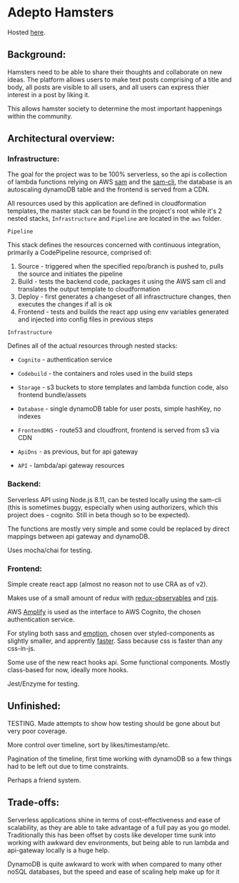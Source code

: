 # Adepto Hamsters

Hosted [here](https://app.hamster.hyperboa.com/).

## Background:
  Hamsters need to be able to share their thoughts and collaborate on new ideas. The platform allows users to make text
  posts comprising of a title and body, all posts are visible to all users, and all users can express thier
  interest in a post by liking it.
  
  This allows hamster society to determine the most important happenings within the community.
  
## Architectural overview:

### Infrastructure:

  The goal for the project was to be 100% serverless, so the api is collection of lambda functions relying on AWS [sam](https://github.com/awslabs/serverless-application-model) and the [sam-cli](https://github.com/awslabs/aws-sam-cli),
  the database is an autoscaling dynamoDB table and the frontend is served from a CDN.
    
  All resources used by this application are defined in cloudformation templates, the master stack can be found in the
  project's root while it's 2 nested stacks, `Infrastructure` and `Pipeline` are located in the `aws` folder.
  
  `Pipeline`
  
  This stack defines the resources concerned with continuous integration, primarily a CodePipeline resource, comprised of:
  1. Source - triggered when the specified repo/branch is pushed to, pulls the source and initiates the pipeline
  2. Build - tests the backend code, packages it using the AWS sam cli and translates the output template to cloudformation
  3. Deploy - first generates a changeset of all infrasctructure changes, then executes the changes if all is ok
  4. Frontend - tests and builds the react app using env variables generated and injected into config files in previous steps
  
  `Infrastructure`
  
  Defines all of the actual resources through nested stacks:
  - `Cognito` - authentication service
    
  - `Codebuild` - the containers and roles used in the build steps
    
  - `Storage` - s3 buckets to store templates and lambda function code, also frontend bundle/assets
  
  - `Database` - single dynamoDB table for user posts, simple hashKey, no indexes 
  
  - `FrontendDNS` - route53 and cloudfront, frontend is served from s3 via CDN
  
  - `ApiDns` - as previous, but for api gateway
  
  - `API` - lambda/api gateway resources
  
### Backend:

  Serverless API using Node.js 8.11, can be tested locally using the sam-cli (this is sometimes buggy, especially when using
  authorizers, which this project does - cognito. Still in beta though so to be expected).
  
  The functions are mostly very simple and some could be replaced by direct mappings between api gateway and dynamoDB.
  
  Uses mocha/chai for testing.

### Frontend:

  Simple create react app (almost no reason not to use CRA as of v2).
  
  Makes use of a small amount of redux with [redux-observables](https://redux-observable.js.org) and [rxjs](http://reactivex.io).
  
  AWS [Amplify](https://aws-amplify.github.io/docs/js/react) is used as the interface to AWS Cognito, the chosen authentication service.
  
  For styling both sass and [emotion](https://emotion.sh/docs/introduction), chosen over styled-components as slightly
  smaller, and apprently [faster](https://github.com/jsjoeio/styled-components-vs-emotion).
  Sass because css is faster than any css-in-js.
  
  Some use of the new react hooks api. Some functional components. Mostly class-based for now, ideally more hooks.
  
  Jest/Enzyme for testing.

## Unfinished:
  
  TESTING. Made attempts to show how testing should be gone about but very poor coverage.
  
  More control over timeline, sort by likes/timestamp/etc.
  
  Pagination of the timeline, first time working with dynamoDB so a few things had to be left out due to time constraints.
  
  Perhaps a friend system.
  
## Trade-offs:

  Serverless applications shine in terms of cost-effectiveness and ease of scalability, as they are able to take advantage
  of a full pay as you go model. Traditionally this has been offset by costs like developer time sunk into working with
  awkward dev environments, but being able to run lambda and api-gateway locally is a huge help.

  DynamoDB is quite awkward to work with when compared to many other noSQL databases, but the speed and ease of scaling help make up for it
